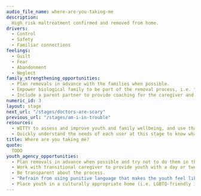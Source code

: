```yaml
---
audio_file_name: where-are-you-taking-me
description:
  High risk maltreatment confirmed and removed from home.
drivers:
  - Control
  - Safety
  - Familiar connections
feelings:
  - Guilt
  - Fear
  - Abandonment
  - Neglect
family_strengthening_opportunities:
  - Plan removals in advance with the families when possible.
  - Empower biological family to be part of the removal process, i.e. to help reassure and pack for the young person.
  - Include a parent partner to provide coaching for the caregiver and answer questions they may have about the child welfare system.
numeric_id: 3
layout: stage
next_url: "/stages/doctors-are-scary"
previous_url: "/stages/am-i-in-trouble"
resources:
  - WITTY to assess and improve youth and family wellbeing, and use that to inform referrals and community services provided
  - Quickly understand the needs of each user at this stage to know what specific services are needed
title: Where are you taking me?
quote:
  TODO
youth_agency_opportunities:
  - Plan removals in advance when possible and try not to do them in the middle of the night.
  - Work with transitional caregiver to provide youth with a day or two to adjust to their new surroundings before returning to school.
  - Be transparent about the process.
  - "Refrain from using punitive language that makes the youth feel like they are in trouble (i.e. separation = okay. Detention = bad)"
  - Place youth in a culturally appropriate home (i.e. LGBTQ-friendly if an LGBTQ youth)
---
```

